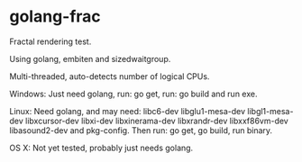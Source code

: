 # golang-frac

 Fractal rendering test.
 
 Using golang, embiten and sizedwaitgroup.
 
 Multi-threaded, auto-detects number of logical CPUs.
 
 
 Windows: Just need golang, run: go get, run: go build and run exe.
 
 Linux: Need golang, and may need: libc6-dev libglu1-mesa-dev libgl1-mesa-dev libxcursor-dev libxi-dev libxinerama-dev libxrandr-dev libxxf86vm-dev libasound2-dev and pkg-config. Then run: go get, go build, run binary.
 
 OS X: Not yet tested, probably just needs golang.
 
